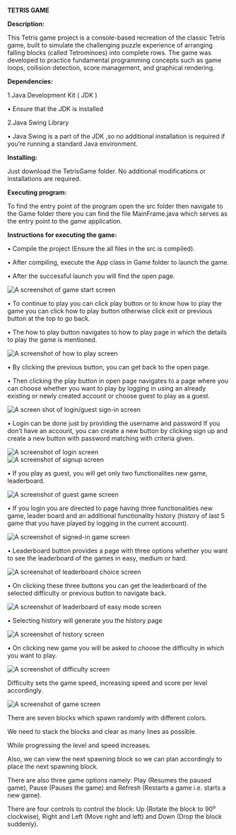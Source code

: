 **TETRIS GAME**

**Description:**

This Tetris game project is a console-based recreation of the classic Tetris game, built to simulate the challenging puzzle experience of arranging falling blocks (called Tetrominoes) into complete rows. The game was developed to practice fundamental programming concepts such as game loops, collision detection, score management, and graphical rendering.

**Dependencies:**

1.Java Development Kit ( JDK )

• Ensure that the JDK is installed

2.Java Swing Library

• Java Swing is a part of the JDK ,so no additional installation is required if you’re running a standard Java environment.

**Installing:**

Just download the TetrisGame folder. No additional modifications or installations are required.

**Executing program:**

To find the entry point of the program open the src folder then navigate to the Game folder there you can find the file MainFrame.java which serves as the entry point to the game application.

**Instructions for executing the game:**

• Compile the project (Ensure the all files in the src is compiled).

• After compiling, execute the App class in Game folder to launch the game.

• After the successful launch you will find the open page.

![A screenshot of game start screen](screenshots/openpage.png)

• To continue to play you can click play button or to know how to play the game you can click how to play button otherwise click exit or previous button at the top to go back.

• The how to play button navigates to how to play page in which the details to play the game is mentioned.

![A screenshot of how to play screen](screenshots/how_to_play.jpg)

• By clicking the previous button, you can get back to the open page.

• Then clicking the play button in open page navigates to a page where you can choose whether you want to play by logging in using an already existing or newly created account or choose guest to play as a guest.

![A screen shot of login/guest sign-in screen](screenshots/loginoption.png)

• Login can be done just by providing the username and password If you don’t have an account, you can create a new button by clicking sign up and create a new button with password matching with criteria given.

![A screenshot of login screen](screenshots/login_panel.png)  
![A screenshot of signup screen](screenshots/signup_panel.png)

• If you play as guest, you will get only two functionalites new game, leaderboard.

![A screenshot of guest game screen](screenshots/guestplay.png)

• If you login you are directed to page having three functionalities new game, leader board and an additional functionality history (history of last 5 game that you have played by logging in the current account).

![A screenshot of signed-in game screen](screenshots/signinplay.png)

• Leaderboard button provides a page with three options whether you want to see the leaderboard of the games in easy, medium or hard.

![A screenshot of leaderboard choice screen](screenshots/leaderboard_choice.png)

• On clicking these three buttons you can get the leaderboard of the selected difficulty or previous button to navigate back.

![A screenshot of leaderboard of easy mode screen](screenshots/leaderboard.png)

• Selecting history will generate you the history page

![A screenshot of history screen](screenshots/history.png)

• On clicking new game you will be asked to choose the difficulty in which you want to play.

![A screenshot of difficulty screen](screenshots/difficulty_choice.png)

Difficulty sets the game speed, increasing speed and score per level accordingly.

![A screenshot of game screen](screenshots/gamepanel.png)

There are seven blocks which spawn randomly with different colors.

We need to stack the blocks and clear as many lines as possible.

While progressing the level and speed increases.

Also, we can view the next spawning block so we can plan accordingly to place the next spawning block.

There are also three game options namely: Play (Resumes the paused game), Pause (Pauses the game) and Refresh (Restarts a game i.e. starts a new game).

There are four controls to control the block: Up (Rotate the block to 90⁰ clockwise), Right and Left (Move right and left) and Down (Drop the block suddenly).
